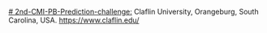 [# 2nd-CMI-PB-Prediction-challenge:](https://www.cmi-pb.org/blog/prediction-challenge-overview/#Prediction%20challenge%20tasks)
Claflin University, Orangeburg, South Carolina, USA. 
https://www.claflin.edu/
